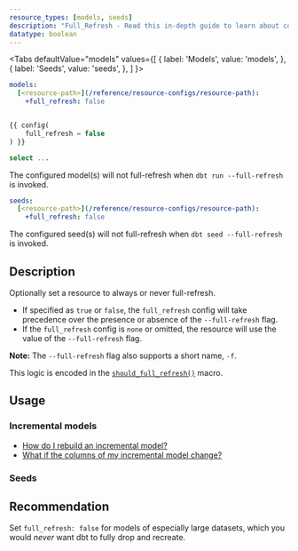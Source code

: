 ```yaml
---
resource_types: [models, seeds]
description: "Full_Refresh - Read this in-depth guide to learn about configurations in dbt."
datatype: boolean
---
```


<Tabs
  defaultValue="models"
  values={[
    { label: 'Models', value: 'models', },
    { label: 'Seeds', value: 'seeds', },
  ]
}>

<TabItem value="models">

<File name='dbt_project.yml'>

```yml
models:
  [<resource-path>](/reference/resource-configs/resource-path):
    +full_refresh: false

```

</File>

<File name='models/<modelname>.sql'>

```sql

{{ config(
    full_refresh = false
) }}

select ...

```

</File>

The configured model(s) will not full-refresh when `dbt run --full-refresh` is invoked.

</TabItem>

<TabItem value="seeds">

<File name='dbt_project.yml'>

```yml
seeds:
  [<resource-path>](/reference/resource-configs/resource-path):
    +full_refresh: false

```

</File>

The configured seed(s) will not full-refresh when `dbt seed --full-refresh` is invoked.

</TabItem>

</Tabs>

## Description
Optionally set a resource to always or never full-refresh.
- If specified as `true` or `false`, the
`full_refresh` config will take precedence over the presence or absence of the `--full-refresh` flag.
- If the `full_refresh` config is `none` or omitted, the resource will use the value of the `--full-refresh` flag.

<VersionBlock firstVersion="1.3">

**Note:** The `--full-refresh` flag also supports a short name, `-f`.

</VersionBlock>

This logic is encoded in the [`should_full_refresh()`](https://github.com/dbt-labs/dbt-core/blob/main/core/dbt/include/global_project/macros/materializations/configs.sql#L6) macro.

## Usage

### Incremental models

* [How do I rebuild an incremental model?](/docs/build/incremental-models#how-do-i-rebuild-an-incremental-model)
* [What if the columns of my incremental model change?](/docs/build/incremental-models#what-if-the-columns-of-my-incremental-model-change)

### Seeds

<FAQ path="Seeds/full-refresh-seed" />

## Recommendation
Set `full_refresh: false` for models of especially large datasets, which you would _never_ want dbt to fully drop and recreate.
